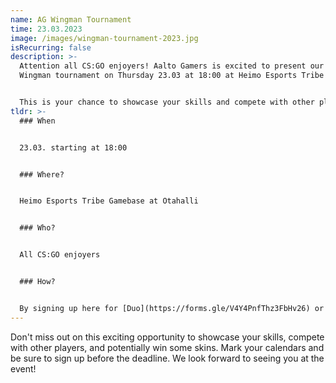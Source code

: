 ```yaml
---
name: AG Wingman Tournament
time: 23.03.2023
image: /images/wingman-tournament-2023.jpg
isRecurring: false
description: >-
  Attention all CS:GO enjoyers! Aalto Gamers is excited to present our upcoming
  Wingman tournament on Thursday 23.03 at 18:00 at Heimo Esports Tribe Gamebase.


  This is your chance to showcase your skills and compete with other players in a thrilling live event, so sign up fast!
tldr: >-
  ### When


  23.03. starting at 18:00


  ### Where?


  Heimo Esports Tribe Gamebase at Otahalli


  ### Who?


  All CS:GO enjoyers


  ### How?


  By signing up here for [Duo](https://forms.gle/V4Y4PnfThz3FbHv26) or [Flex](https://forms.gle/S9XU26E2FP2U8b3f8)
---
```


Don't miss out on this exciting opportunity to showcase your skills, compete with other players, and potentially win some skins. Mark your calendars and be sure to sign up before the deadline. We look forward to seeing you at the event!
